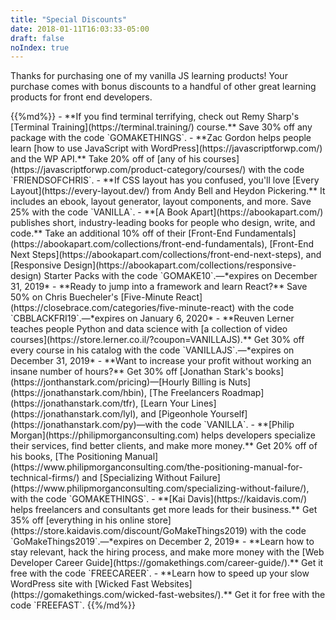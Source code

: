 ```yaml
---
title: "Special Discounts"
date: 2018-01-11T16:03:33-05:00
draft: false
noIndex: true
---
```


Thanks for purchasing one of my vanilla JS learning products! Your purchase comes with bonus discounts to a handful of other great learning products for front end developers.

<div class="list-spaced">
{{%md%}}
- **If you find terminal terrifying, check out Remy Sharp's [Terminal Training](https://terminal.training/) course.** Save 30% off any package with the code `GOMAKETHINGS`.
- **Zac Gordon helps people learn [how to use JavaScript with WordPress](https://javascriptforwp.com/) and the WP API.** Take 20% off of [any of his courses](https://javascriptforwp.com/product-category/courses/) with the code `FRIENDSOFCHRIS`.
- **If CSS layout has you confused, you'll love [Every Layout](https://every-layout.dev/) from Andy Bell and Heydon Pickering.** It includes an ebook, layout generator, layout components, and more. Save 25% with the code `VANILLA`.
- **[A Book Apart](https://abookapart.com/) publishes short, industry-leading books for people who design, write, and code.** Take an additional 10% off of their [Front-End Fundamentals](https://abookapart.com/collections/front-end-fundamentals), [Front-End Next Steps](https://abookapart.com/collections/front-end-next-steps), and [Responsive Design](https://abookapart.com/collections/responsive-design) Starter Packs with the code `GOMAKE10`.&mdash;*expires on December 31, 2019*
- **Ready to jump into a framework and learn React?** Save 50% on Chris Buecheler's [Five-Minute React](https://closebrace.com/categories/five-minute-react) with the code `CBBLACKFRI19`.&mdash;*expires on January 6, 2020*
- **Reuven Lerner teaches people Python and data science with [a collection of video courses](https://store.lerner.co.il/?coupon=VANILLAJS).** Get 30% off every course in his catalog with the code `VANILLAJS`.&mdash;*expires on December 31, 2019*
- **Want to increase your profit without working an insane number of hours?** Get 30% off [Jonathan Stark's books](https://jonthanstark.com/pricing)&mdash;[Hourly Billing is Nuts](https://jonathanstark.com/hbin), [The Freelancers Roadmap](https://jonathanstark.com/tfr), [Learn Your Lines](https://jonathanstark.com/lyl), and [Pigeonhole Yourself](https://jonathanstark.com/py)&mdash;with the code `VANILLA`.
- **[Philip Morgan](https://philipmorganconsulting.com) helps developers specialize their services, find better clients, and make more money.** Get 20% off of his books, [The Positioning Manual](https://www.philipmorganconsulting.com/the-positioning-manual-for-technical-firms/) and [Specializing Without Failure](https://www.philipmorganconsulting.com/specializing-without-failure/), with the code `GOMAKETHINGS`.
- **[Kai Davis](https://kaidavis.com/) helps freelancers and consultants get more leads for their business.** Get 35% off [everything in his online store](https://store.kaidavis.com/discount/GoMakeThings2019) with the code `GoMakeThings2019`.&mdash;*expires on December 2, 2019*
- **Learn how to stay relevant, hack the hiring process, and make more money with the [Web Developer Career Guide](https://gomakethings.com/career-guide/).** Get it free with the code `FREECAREER`.
- **Learn how to speed up your slow WordPress site with [Wicked Fast Websites](https://gomakethings.com/wicked-fast-websites/).** Get it for free with the code `FREEFAST`.
{{%/md%}}
</div>